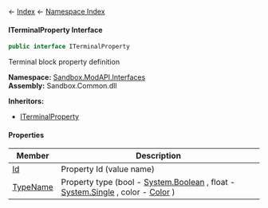 ← [Index](Api-Index) ← [Namespace Index](Namespace-Index)

#### ITerminalProperty Interface

```csharp
public interface ITerminalProperty
```

Terminal block property definition

**Namespace:** [Sandbox.ModAPI.Interfaces](Sandbox.ModAPI.Interfaces)  
**Assembly:** Sandbox.Common.dll

**Inheritors:**  
* [ITerminalProperty<TValue>](Sandbox.ModAPI.Interfaces.ITerminalProperty`1)

#### Properties

|Member|Description|
|---|---|
|[Id](Sandbox.ModAPI.Interfaces.ITerminalProperty.Id)|Property Id (value name)|
|[TypeName](Sandbox.ModAPI.Interfaces.ITerminalProperty.TypeName)|Property type (bool - [System.Boolean](https://docs.microsoft.com/en-us/dotnet/api/system.boolean?view=netframework-4.6) , float - [System.Single](https://docs.microsoft.com/en-us/dotnet/api/system.single?view=netframework-4.6) , color - [Color](VRageMath.Color) )|

